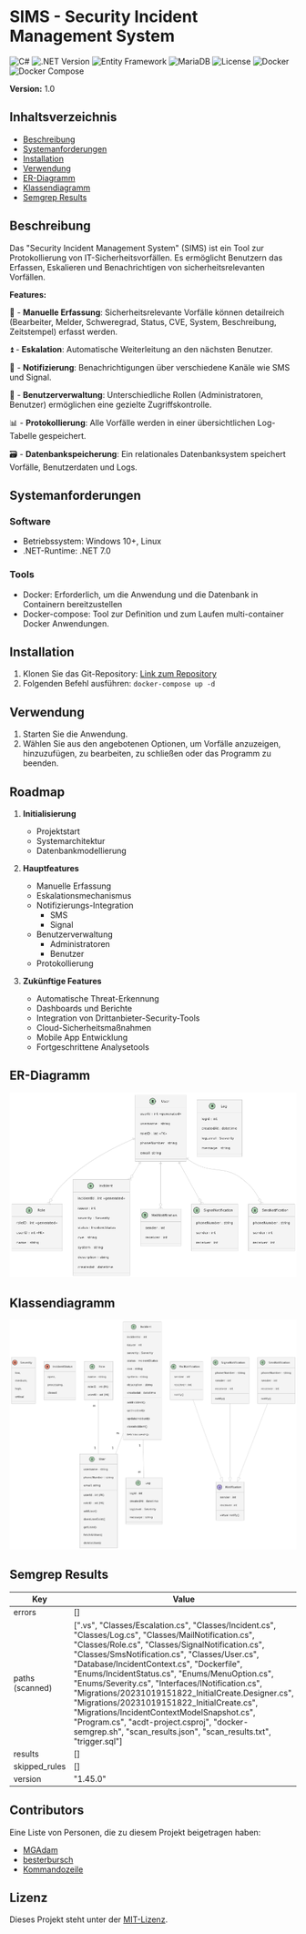 # SIMS - Security Incident Management System

![C#](https://badgen.net/badge/language/C%23/purple)
![.NET Version](https://img.shields.io/badge/.NET-7.0-brightgreen)
![Entity Framework](https://badgen.net/badge/Entity%20Framework/Supported/green)
![MariaDB](https://badgen.net/badge/MariaDB/Supported/blue?icon=mariadb)
![License](https://img.shields.io/badge/License-MIT-blue)
![Docker](https://badgen.net/badge/icon/docker?icon=docker&label)
![Docker Compose](https://badgen.net/badge/icon/docker-compose?icon=docker&label)

**Version:** 1.0

## Inhaltsverzeichnis
- [Beschreibung](#beschreibung)
- [Systemanforderungen](#systemanforderungen)
- [Installation](#installation)
- [Verwendung](#verwendung)
- [ER-Diagramm](#er-diagramm)
- [Klassendiagramm](#klassendiagramm)
- [Semgrep Results](#semgrep-results)

## Beschreibung
Das "Security Incident Management System" (SIMS) ist ein Tool zur Protokollierung von IT-Sicherheitsvorfällen. Es ermöglicht Benutzern das Erfassen, Eskalieren und Benachrichtigen von sicherheitsrelevanten Vorfällen.

**Features:**

📝 - **Manuelle Erfassung**: Sicherheitsrelevante Vorfälle können detailreich (Bearbeiter, Melder, Schweregrad, Status, CVE, System, Beschreibung, Zeitstempel) erfasst werden.

⏫ - **Eskalation**: Automatische Weiterleitung an den nächsten Benutzer.

🔔 - **Notifizierung**: Benachrichtigungen über verschiedene Kanäle wie SMS und Signal.

👥 - **Benutzerverwaltung**: Unterschiedliche Rollen (Administratoren, Benutzer) ermöglichen eine gezielte Zugriffskontrolle.

📊 - **Protokollierung**: Alle Vorfälle werden in einer übersichtlichen Log-Tabelle gespeichert.

🗃️ - **Datenbankspeicherung**: Ein relationales Datenbanksystem speichert Vorfälle, Benutzerdaten und Logs.

## Systemanforderungen

### Software
- Betriebssystem: Windows 10+, Linux
- .NET-Runtime: .NET 7.0

### Tools
- Docker: Erforderlich, um die Anwendung und die Datenbank in Containern bereitzustellen
- Docker-compose: Tool zur Definition und zum Laufen multi-container Docker Anwendungen.


## Installation
1. Klonen Sie das Git-Repository: [Link zum Repository](https://github.com/vabulus/acdt-project)
2. Folgenden Befehl ausführen: ``docker-compose up -d``

## Verwendung
1. Starten Sie die Anwendung.
2. Wählen Sie aus den angebotenen Optionen, um Vorfälle anzuzeigen, hinzuzufügen, zu bearbeiten, zu schließen oder das Programm zu beenden.

## Roadmap
1. **Initialisierung**
    - Projektstart
    - Systemarchitektur
    - Datenbankmodellierung

2. **Hauptfeatures**
    - Manuelle Erfassung
    - Eskalationsmechanismus
    - Notifizierungs-Integration
        - SMS
        - Signal
    - Benutzerverwaltung
        - Administratoren
        - Benutzer
    - Protokollierung

3. **Zukünftige Features**
    - Automatische Threat-Erkennung
    - Dashboards und Berichte
    - Integration von Drittanbieter-Security-Tools
    - Cloud-Sicherheitsmaßnahmen
    - Mobile App Entwicklung
    - Fortgeschrittene Analysetools

## ER-Diagramm
![erdiagram.png](erdiagram.png)


## Klassendiagramm
![classdiagram.png](classdiagram.png)

## Semgrep Results
| Key            | Value                                                                                                                                                                                                                                                                                                                   |
| -------------- | ----------------------------------------------------------------------------------------------------------------------------------------------------------------------------------------------------------------------------------------------------------------------------------------------------------------------- |
| errors         | []                                                                                                                                                                                                                                                                                                                       |
| paths (scanned)| [".vs", "Classes/Escalation.cs", "Classes/Incident.cs", "Classes/Log.cs", "Classes/MailNotification.cs", "Classes/Role.cs", "Classes/SignalNotification.cs", "Classes/SmsNotification.cs", "Classes/User.cs", "Database/IncidentContext.cs", "Dockerfile", "Enums/IncidentStatus.cs", "Enums/MenuOption.cs", "Enums/Severity.cs", "Interfaces/INotification.cs", "Migrations/20231019151822_InitialCreate.Designer.cs", "Migrations/20231019151822_InitialCreate.cs", "Migrations/IncidentContextModelSnapshot.cs", "Program.cs", "acdt-project.csproj", "docker-semgrep.sh", "scan_results.json", "scan_results.txt", "trigger.sql"] |
| results        | []                                                                                                                                                                                                                                                                                                                       |
| skipped_rules  | []                                                                                                                                                                                                                                                                                                                       |
| version        | "1.45.0"                                                                                                                                                                                                                                                                                                                 |

## Contributors

Eine Liste von Personen, die zu diesem Projekt beigetragen haben:

- [MGAdam](https://github.com/MGAdam)
- [besterbursch](https://github.com/besterbursch)
- [Kommandozeile](https://github.com/Kommandozeile)

## Lizenz
Dieses Projekt steht unter der [MIT-Lizenz](https://opensource.org/licenses/MIT).